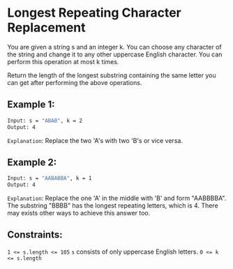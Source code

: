 # Longest Repeating Character Replacement

You are given a string s and an integer k. You can choose any character of the string and change it to any other uppercase English character. You can perform this operation at most k times.

Return the length of the longest substring containing the same letter you can get after performing the above operations.

## Example 1:

```bash
Input: s = "ABAB", k = 2
Output: 4
```

`Explanation`: Replace the two 'A's with two 'B's or vice versa.

## Example 2:

```bash
Input: s = "AABABBA", k = 1
Output: 4
```

`Explanation`: Replace the one 'A' in the middle with 'B' and form "AABBBBA".
The substring "BBBB" has the longest repeating letters, which is 4.
There may exists other ways to achieve this answer too.

## Constraints:

`1 <= s.length <= 105`
`s` consists of only uppercase English letters.
`0 <= k <= s.length`